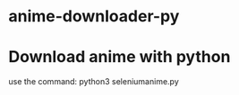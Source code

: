 # anime-downloader-py
 <h1>Download anime with python </h1>
 use the command: python3 seleniumanime.py 

